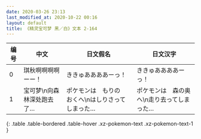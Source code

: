 ```yaml
---
date: 2020-03-26 23:13
last_modified_at: 2020-10-22 00:16
layout: default
title: 《精灵宝可梦 黑／白》文本 2-164
---
```

| 编号 | 中文 | 日文假名 | 日文汉字 |
| ---- | ---- | ---- | --- |
| 0 | 琪秋啊啊啊啊ーー！ | ききゅああああーっ！ | ききゅああああーっ！ |
| 1 | 宝可梦\n向森林深处跑去了… | ポケモンは　もりの　おくへ\nはしりさってしまった… | ポケモンは　森の奥へ\n走り去ってしまった… |
{: .table .table-bordered .table-hover .xz-pokemon-text .xz-pokemon-text-1 }